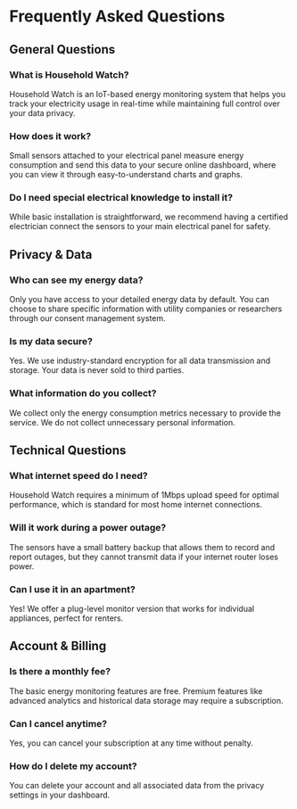 # Frequently Asked Questions

## General Questions
### What is Household Watch?
Household Watch is an IoT-based energy monitoring system that helps you track your electricity usage in real-time while maintaining full control over your data privacy.

### How does it work?
Small sensors attached to your electrical panel measure energy consumption and send this data to your secure online dashboard, where you can view it through easy-to-understand charts and graphs.

### Do I need special electrical knowledge to install it?
While basic installation is straightforward, we recommend having a certified electrician connect the sensors to your main electrical panel for safety.

## Privacy & Data
### Who can see my energy data?
Only you have access to your detailed energy data by default. You can choose to share specific information with utility companies or researchers through our consent management system.

### Is my data secure?
Yes. We use industry-standard encryption for all data transmission and storage. Your data is never sold to third parties.

### What information do you collect?
We collect only the energy consumption metrics necessary to provide the service. We do not collect unnecessary personal information.

## Technical Questions
### What internet speed do I need?
Household Watch requires a minimum of 1Mbps upload speed for optimal performance, which is standard for most home internet connections.

### Will it work during a power outage?
The sensors have a small battery backup that allows them to record and report outages, but they cannot transmit data if your internet router loses power.

### Can I use it in an apartment?
Yes! We offer a plug-level monitor version that works for individual appliances, perfect for renters.

## Account & Billing
### Is there a monthly fee?
The basic energy monitoring features are free. Premium features like advanced analytics and historical data storage may require a subscription.

### Can I cancel anytime?
Yes, you can cancel your subscription at any time without penalty.

### How do I delete my account?
You can delete your account and all associated data from the privacy settings in your dashboard.